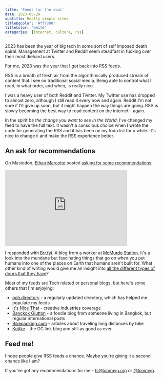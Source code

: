 ```yaml
---
title: 'Feeds for the soul'
date: 2023-06-29
subtitle: Really simple sites
titleBgColor: '#ff7800'
titleColor: 'white'
categories: [internet, culture, rss]
---
```


2023 has been the year of big tech in some sort of self imposed death spiral. Management at Twitter and Reddit seem steadfast in fucking over their most diehard users.

For me, 2023 was the year that I got back into RSS feeds.

RSS is a breath of fresh air from the algorithmically produced stream of content that I see on traditional social media. Being able to control what I read, in what order, and when, is really nice.

I was a heavy user of both Reddit and Twitter. My Twitter use has dropped to almost zero, although I still read it every now and again. Reddit I'm not sure if I'll give up soon, but it might happen the way things are going. RSS is slowly becoming the best way to read content on the internet - again.

In the spirit _be the change you want to see in the World_, I've changed my feed to have the full text. It wasn't a conscious choice when I wrote the code for generating the RSS and it has been on my todo list for a while. It's nice to change it and make the RSS experience better.

## An ask for recommendations

On Mastodon, [Ethan Marcotte](https://ethanmarcotte.com/) posted [asking for some recommendations](https://follow.ethanmarcotte.com/@beep/110622733547605386).

<iframe title="Ethan Marcotte's post on Mastodon" src="https://follow.ethanmarcotte.com/@beep/110622733547605386/embed" class="mastodon-embed" style="max-width: 100%; border: 0" width="400" height="250" allowfullscreen="allowfullscreen"></iframe>

I responded with [Brr.fyi](https://brr.fyi/). A blog from a worker at [McMurdo Station](https://en.wikipedia.org/wiki/McMurdo_Station). It's a look into the mundane but fascinating things that go on when you put humans into one of the places on Earth that humans aren't built for. What other kind of writing would give me an insight into [all the different types of doors that they have](https://brr.fyi/posts/doors-of-mcmurdo)?

Most of my feeds are Tech related or personal blogs, but here's some others that I'm enjoying:

- [ooh.directory](https://ooh.directory/) - a regularly updated directory, which has helped me populate my feeds
- [It's Nice That](https://www.itsnicethat.com/) - creative industries coverage
- [Bangkok Glutton](https://bangkokglutton.com/) - a foodie blog from someone living in Bangkok, but regular international posts
- [Bikepacking.com](https://bikepacking.com/) - articles about traveling long distances by bike
- [Kottke](https://kottke.org/) - the OG link blog and still as good as ever

## Feed me!

I hope people give RSS feeds a chance. Maybe you're giving it a second chance like I am?

If you've got any recommendations for me - [hi@tommyp.org](mailto:hi@tommyp.org) or [@tommyp](https://mastodon.social/@tommyp).

